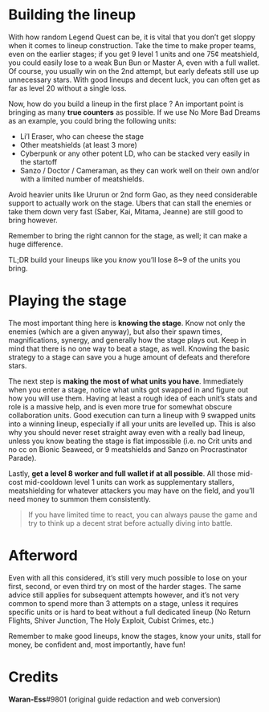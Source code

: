 # Building the lineup

With how random Legend Quest can be, it is vital that you don’t get sloppy when it comes to lineup construction. Take the time to make proper teams, even on the earlier stages; if you get 9 level 1 units and one 75¢ meatshield, you could easily lose to a weak Bun Bun or Master A, even with a full wallet. Of course, you usually win on the 2nd attempt, but early defeats still use up unnecessary stars. With good lineups and decent luck, you can often get as far as level 20 without a single loss.

Now, how do you build a lineup in the first place ? An important point is bringing as many **true counters** as possible. If we use No More Bad Dreams as an example, you could bring the following units:

-   Li’l Eraser, who can cheese the stage
-   Other meatshields (at least 3 more)
-   Cyberpunk or any other potent LD, who can be stacked very easily in the startoff
-   Sanzo / Doctor / Cameraman, as they can work well on their own and/or with a limited number of meatshields.

Avoid heavier units like Ururun or 2nd form Gao, as they need considerable support to actually work on the stage. Ubers that can stall the enemies or take them down very fast (Saber, Kai, Mitama, Jeanne) are still good to bring however.

Remember to bring the right cannon for the stage, as well; it can make a huge difference.

TL;DR build your lineups like you _know_ you’ll lose 8~9 of the units you bring.

# Playing the stage

The most important thing here is **knowing the stage**. Know not only the enemies (which are a given anyway), but also their spawn times, magnifications, synergy, and generally how the stage plays out. Keep in mind that there is no one way to beat a stage, as well. Knowing the basic strategy to a stage can save you a huge amount of defeats and therefore stars.

The next step is **making the most of what units you have**. Immediately when you enter a stage, notice what units got swapped in and figure out how you will use them. Having at least a rough idea of each unit’s stats and role is a massive help, and is even more true for somewhat obscure collaboration units. Good execution can turn a lineup with 9 swapped units into a winning lineup, especially if all your units are levelled up. This is also why you should never reset straight away even with a really bad lineup, unless you know beating the stage is flat impossible (i.e. no Crit units and no cc on Bionic Seaweed, or 9 meatshields and Sanzo on Procrastinator Parade).

Lastly, **get a level 8 worker and full wallet if at all possible**. All those mid-cost mid-cooldown level 1 units can work as supplementary stallers, meatshielding for whatever attackers you may have on the field, and you’ll need money to summon them consistently.

>If you have limited time to react, you can always pause the game and try to think up a decent strat before actually diving into battle.

# Afterword

Even with all this considered, it’s still very much possible to lose on your first, second, or even third try on most of the harder stages. The same advice still applies for subsequent attempts however, and it’s not very common to spend more than 3 attempts on a stage, unless it requires specific units or is hard to beat without a full dedicated lineup (No Return Flights, Shiver Junction, The Holy Exploit, Cubist Crimes, etc.)

Remember to make good lineups, know the stages, know your units, stall for money, be confident and, most importantly, have fun!

# Credits

**Waran-Ess**#9801 (original guide redaction and web conversion)